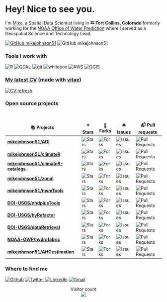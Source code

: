 <h1>Hey! Nice to see you.</h1>

I'm <a href="http://mikejohnson51.github.io">Mike</a>, a Spatial Data Scientist living in <img src="icons8-colorado-flag-48.png" width="13"/> <b>Fort Collins, Colorado</b> formerly working for the <a href="https://water.noaa.gov">NOAA Office of Water Prediction</a> where I served as a Geospatial Science and Technology Lead. 

[![GitHub mikejohnson51](https://img.shields.io/github/followers/mikejohnson51?label=follow&style=social)](https://github.com/mikejohnson51) ![GitHub mikejohnson51](https://img.shields.io/github/stars/mikejohnson51?affiliations=OWNER%2CCOLLABORATOR%2CORGANIZATION_MEMBER&style=social)

<h3>Tools I work with</h3>
<p>
  <img alt="R" src="https://img.shields.io/badge/R-198CE7?style=flat-square&logo=R&logoColor=white"  />
  <img alt="GDAL" src="https://img.shields.io/badge/-GDAL-45b8d8?style=flat-square&logo=react&logoColor=white" />
  <img alt="git" src="https://img.shields.io/badge/GIT-E44C30?style=for-the-badge&logo=git&logoColor=white" />
  <img alt="whitebox" src="https://img.shields.io/badge/-whitebox-E44C30?style=flat-square&logo=react&logoColor=white" />
  <img alt="AWS" src="https://img.shields.io/badge/Amazon_AWS-FF9900?style=for-the-badge&logo=amazonaws&logoColor=white" />
  <img alt="QGIS" src="https://img.shields.io/badge/qgis-3.28_firenze-93b023?&style=for-the-badge&logo=qgis&logoColor=white" />
</p>

<h3><a href="CV.pdf">My latest CV</a> (made with <a href="https://pkg.mitchelloharawild.com/vitae/">vitae</a>)</h3> 

[![CV refresh](https://github.com/mikejohnson51/mikejohnson51/actions/workflows/generate-cv.yaml/badge.svg)](https://github.com/mikejohnson51/mikejohnson51/actions/workflows/generate-cv.yaml)

<h3>Open source projects</h3>
<table>
  <thead align="center">
    <tr border: none;>
      <td><b>📚 Projects</b></td>
      <td><b>⭐ Stars</b></td>
      <td><b>🍴 Forks</b></td>
      <td><b>🛎 Issues</b></td>
      <td><b>📬 Pull requests</b></td>
    </tr>
  </thead>
  <tbody>
   <tr>
      <td><a href="https://github.com/mikejohnson51/AOI"><b>mikejohnson51/AOI</b></a></td>
      <td><img alt="Stars" src="https://img.shields.io/github/stars/mikejohnson51/AOI?style=flat-square&labelColor=343b41"/></td>
      <td><img alt="Forks" src="https://img.shields.io/github/forks/mikejohnson51/AOI?style=flat-square&labelColor=343b41"/></td>
      <td><img alt="Issues" src="https://img.shields.io/github/issues/mikejohnson51/AOI?style=flat-square&labelColor=343b41"/></td>
      <td><img alt="Pull Requests" src="https://img.shields.io/github/issues-pr/mikejohnson51/AOI?style=flat-square&labelColor=343b41"/></td>
    </tr>
    <br> 
    <tr>
      <td><a href="https://github.com/mikejohnson51/climateR"><b>mikejohnson51/climateR</b></a></td>
      <td><img alt="Stars" src="https://img.shields.io/github/stars/mikejohnson51/climateR?style=flat-square&labelColor=343b41"/></td>
      <td><img alt="Forks" src="https://img.shields.io/github/forks/mikejohnson51/climateR?style=flat-square&labelColor=343b41"/></td>
      <td><img alt="Issues" src="https://img.shields.io/github/issues/mikejohnson51/climateR?style=flat-square&labelColor=343b41"/></td>
      <td><img alt="Pull Requests" src="https://img.shields.io/github/issues-pr/mikejohnson51/climateR?style=flat-square&labelColor=343b41"/></td>
    </tr>
    <tr>
      <td><a href="https://github.com/mikejohnson51/climateR-catalogs"><b>mikejohnson51/climateR-catalogs &ensp;</b></a></td>
      <td><img alt="Stars" src="https://img.shields.io/github/stars/mikejohnson51/climateR-catalogs?style=flat-square&labelColor=343b41"/></td>
      <td><img alt="Forks" src="https://img.shields.io/github/forks/mikejohnson51/climateR-catalogs?style=flat-square&labelColor=343b41"/></td>
      <td><img alt="Issues" src="https://img.shields.io/github/issues/mikejohnson51/climateR-catalogs?style=flat-square&labelColor=343b41"/></td>
      <td><img alt="Pull Requests" src="https://img.shields.io/github/issues-pr/mikejohnson51/climateR-catalogs?style=flat-square&labelColor=343b41"/></td>
    </tr>
    <tr>
      <td><a href="https://github.com/mikejohnson51/zonal"><b>mikejohnson51/zonal</b></a></td>
      <td><img alt="Stars" src="https://img.shields.io/github/stars/mikejohnson51/zonal?style=flat-square&labelColor=343b41"/></td>
      <td><img alt="Forks" src="https://img.shields.io/github/forks/mikejohnson51/zonal?style=flat-square&labelColor=343b41"/></td>
      <td><img alt="Issues" src="https://img.shields.io/github/issues/mikejohnson51/zonal?style=flat-square&labelColor=343b41"/></td>
      <td><img alt="Pull Requests" src="https://img.shields.io/github/issues-pr/mikejohnson51/zonal?style=flat-square&labelColor=343b41"/></td>
    </tr>
    <tr>
      <td><a href="https://github.com/mikejohnson51/nwmTools"><b>mikejohnson51/nwmTools</b></a></td>
      <td><img alt="Stars" src="https://img.shields.io/github/stars/mikejohnson51/nwmTools?style=flat-square&labelColor=343b41"/></td>
      <td><img alt="Forks" src="https://img.shields.io/github/forks/mikejohnson51/nwmTools?style=flat-square&labelColor=343b41"/></td>
      <td><img alt="Issues" src="https://img.shields.io/github/issues/mikejohnson51/nwmTools?style=flat-square&labelColor=343b41"/></td>
      <td><img alt="Pull Requests" src="https://img.shields.io/github/issues-pr/mikejohnson51/nwmTools?style=flat-square&labelColor=343b41"/></td>
    </tr>
    <tr>
      <td><a href="https://github.com/DOI-USGS/nhdplusTools"><b>DOI-USGS/nhdplusTools</b></a></td>
      <td><img alt="Stars" src="https://img.shields.io/github/stars/DOI-USGS/nhdplusTools?style=flat-square&labelColor=343b41"/></td>
      <td><img alt="Forks" src="https://img.shields.io/github/forks/DOI-USGS/nhdplusTools?style=flat-square&labelColor=343b41"/></td>
      <td><img alt="Issues" src="https://img.shields.io/github/issues/DOI-USGS/nhdplusTools?style=flat-square&labelColor=343b41"/></td>
      <td><img alt="Pull Requests" src="https://img.shields.io/github/issues-pr/DOI-USGS/nhdplusTools?style=flat-square&labelColor=343b41"/></td>
    </tr>
    <tr>
      <td><a href="https://github.com/DOI-USGS/hyRefactor"><b>DOI-USGS/hyRefactor</b></a></td>
      <td><img alt="Stars" src="https://img.shields.io/github/stars/DOI-USGS/hyRefactor?style=flat-square&labelColor=343b41"/></td>
      <td><img alt="Forks" src="https://img.shields.io/github/forks/DOI-USGS/hyRefactor?style=flat-square&labelColor=343b41"/></td>
      <td><img alt="Issues" src="https://img.shields.io/github/issues/DOI-USGS/hyRefactor?style=flat-square&labelColor=343b41"/></td>
      <td><img alt="Pull Requests" src="https://img.shields.io/github/issues-pr/DOI-USGS/hyRefactor?style=flat-square&labelColor=343b41"/></td>
    </tr>
    <tr>
      <td><a href="https://github.com/DOI-USGS/dataRetrieval"><b>DOI-USGS/dataRetrieval</b></a></td>
      <td><img alt="Stars" src="https://img.shields.io/github/stars/DOI-USGS/dataRetrieval?style=flat-square&labelColor=343b41"/></td>
      <td><img alt="Forks" src="https://img.shields.io/github/forks/DOI-USGS/dataRetrieval?style=flat-square&labelColor=343b41"/></td>
      <td><img alt="Issues" src="https://img.shields.io/github/issues/DOI-USGS/dataRetrieval?style=flat-square&labelColor=343b41"/></td>
      <td><img alt="Pull Requests" src="https://img.shields.io/github/issues-pr/DOI-USGS/dataRetrieval?style=flat-square&labelColor=343b41"/></td>
    </tr>
      <td><a href="https://github.com/NOAA-OWP/hydrofabric"><b>NOAA-OWP/hydrofabric</b></a></td>
      <td><img alt="Stars" src="https://img.shields.io/github/stars/NOAA-OWP/hydrofabric?style=flat-square&labelColor=343b41"/></td>
      <td><img alt="Forks" src="https://img.shields.io/github/forks/NOAA-OWP/hydrofabric?style=flat-square&labelColor=343b41"/></td>
      <td><img alt="Issues" src="https://img.shields.io/github/issues/NOAA-OWP/hydrofabric?style=flat-square&labelColor=343b41"/></td>
      <td><img alt="Pull Requests" src="https://img.shields.io/github/issues-pr/NOAA-OWP/hydrofabric?style=flat-square&labelColor=343b41"/></td>
    </tr>
    </tr>
      <td><a href="https://github.com/mikejohnson51/AHGestimation"><b>mikejohnson51/AHGestimation</b></a></td>
      <td><img alt="Stars" src="https://img.shields.io/github/stars/mikejohnson51/AHGestimation?style=flat-square&labelColor=343b41"/></td>
      <td><img alt="Forks" src="https://img.shields.io/github/forks/mikejohnson51/AHGestimation?style=flat-square&labelColor=343b41"/></td>
      <td><img alt="Issues" src="https://img.shields.io/github/issues/mikejohnson51/AHGestimation?style=flat-square&labelColor=343b41"/></td>
      <td><img alt="Pull Requests" src="https://img.shields.io/github/issues-pr/mikejohnson51/AHGestimation?style=flat-square&labelColor=343b41"/></td>
    </tr>
  </tbody>
</table>

<h3>Where to find me</h3>
<p><a href="https://github.com/mikejohnson51" target="_blank"><img alt="Github" src="https://img.shields.io/badge/GitHub-%2312100E.svg?&style=for-the-badge&logo=Github&logoColor=white" /></a> <a href="https://twitter.com/__mike_johnson" target="_blank"><img alt="Twitter" src="https://img.shields.io/badge/twitter-%231DA1F2.svg?&style=for-the-badge&logo=twitter&logoColor=white" /></a> <a href="https://www.linkedin.com/in/mike-johnson-phd-926b34145/" target="_blank"><img alt="LinkedIn" src="https://img.shields.io/badge/linkedin-%230077B5.svg?&style=for-the-badge&logo=linkedin&logoColor=white" /></a>
<a href="mailto:jjohnson@lynker.com"><img alt="Gmail" src="https://img.shields.io/badge/Gmail-D14836?style=for-the-badge&logo=gmail&logoColor=white" /></a> &nbsp;
</p>

<p align="center"> 
  Visitor count<br>
  <img src="https://profile-counter.glitch.me/mikejohnson51/count.svg" />
</p>
